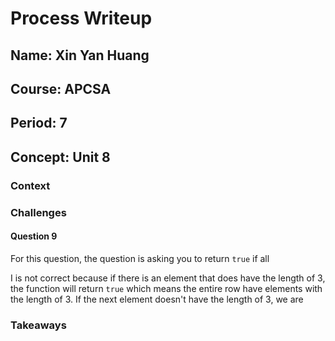 # Process Writeup

## Name: Xin Yan Huang
## Course: APCSA
## Period: 7
## Concept: Unit 8

### Context

### Challenges

#### Question 9
For this question, the question is asking you to return `true` if all

I is not correct because if there is an element that does have the length of 3, the function will return `true` which means the entire row have elements with the length of 3. If the next element doesn't have the length of 3, we are 

### Takeaways
